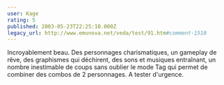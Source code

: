 ```yaml
---
user: Kage
rating: 5
published: 2003-05-23T22:25:10.000Z
legacy_url: http://www.emunova.net/veda/test/91.htm#comment-1510
---
```

Incroyablement beau. Des personnages charismatiques, un gameplay de rêve, des graphismes qui déchirent, des sons et musiques entraînant, un nombre inestimable de coups sans oublier le mode Tag qui permet de combiner des combos de 2 personnages. A tester d'urgence.